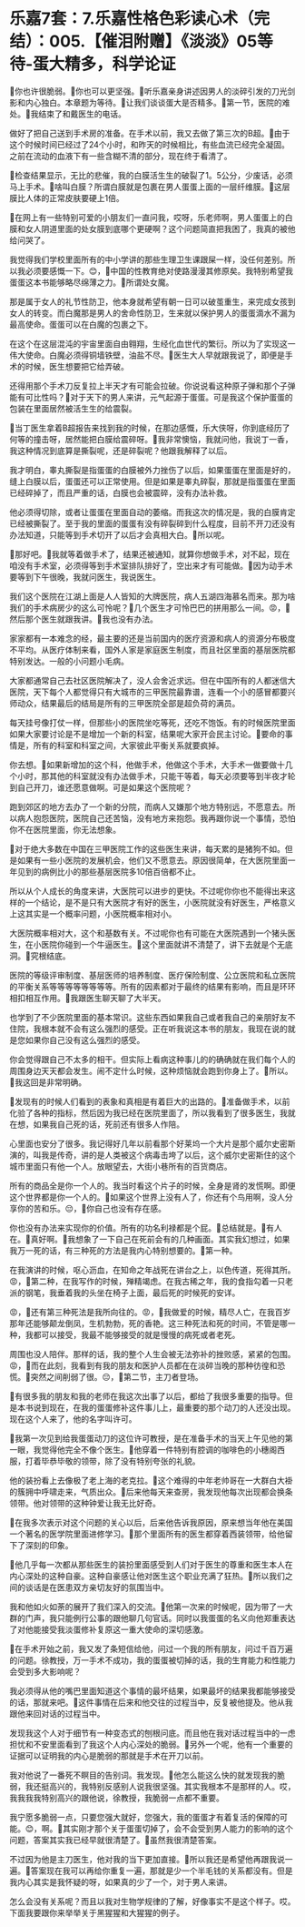# 乐嘉7套：7.乐嘉性格色彩读心术（完结）：005.【催泪附赠】《淡淡》05等待-蛋大精多，科学论证

🎼你也许很脆弱。🎼你也可以更坚强。🎼听乐嘉亲身讲述因男人的淡碎引发的刀光剑影和内心独白。本章题为等待。🎼让我们谈谈蛋大是否精多。🎼第一节，医院的难处。🎼我结束了和戴医生的电话。

做好了把自己送到手术房的准备。在手术以前，我又去做了第三次的B超。🎼由于这个时候时间已经过了24个小时，和昨天的时候相比，有些血流已经完全凝固。之前在流动的血液下有一些含糊不清的部分，现在终于看清了。

🎼检查结果显示，无比的悲催，我的白膜活生生的破裂了1。5公分，少废话，必须马上手术。🎼啥叫白膜？所谓白膜就是包裹在男人蛋蛋上面的一层纤维膜。🎼这层膜比人体的正常皮肤要硬上1倍。

🎼在网上有一些特别可爱的小朋友们一直问我，哎呀，乐老师啊，男人蛋蛋上的白膜和女人阴道里面的处女膜到底哪个更硬啊？这个问题简直把我困了，我真的被他给问哭了。

我觉得我们学校里面所有的中小学讲的那些生理卫生课跟屎一样，没任何差别。所以我必须要感慨一下。😊，🎼中国的性教育绝对使路漫漫其修原矣。我特别希望我蛋蛋这本书能够略尽绵薄之力。🎼所谓处女魔。

那是属于女人的礼节性防卫，他本身就希望有朝一日可以破茧重生，来完成女孩到女人的转变。而白魔那是男人的舍命性防卫，生来就以保护男人的蛋蛋滴水不漏为最高使命。蛋蛋可以在白魔的包裹之下。

在这个在这层混沌的宇宙里面自由翱翔，生经化血世代的繁衍。所以为了实现这一伟大使命。白魔必须得铜墙铁壁，油盐不尽。🎼医生大人早就跟我说了，即便是手术的时候，医生想要把它给弄破。

还得用那个手术刀反复拉上半天才有可能会拉破。你说说看这种原子弹和那个子弹能有可比性吗？🎼对于天下的男人来讲，元气起源于蛋蛋。可是我这个保护蛋蛋的包装在里面居然被活生生的给震裂。

🎼当丁医生拿着B超报告来找到我的时候，在那边感慨，乐大侠呀，你到底经历了何等的撞击呀，居然能把白膜给震碎呀。🎼我非常懊恼，我就问他，我说丁一香，我这种情况到底算是撕裂呢，还是碎裂呢？他跟我解释了以后。

我才明白，睾丸撕裂是指蛋蛋的白膜被外力挫伤了以后，如果蛋蛋在里面是好的，缝上白膜以后，蛋蛋还可以正常使用。但是如果是睾丸碎裂，那就是指蛋蛋在里面已经碎掉了，而且严重的话，白膜也会被震碎，没有办法补救。

他必须得切除，或者让蛋蛋在里面自动的萎缩。而我这次的情况是，我的白膜肯定已经被撕裂了。至于我的里面的蛋蛋有没有碎裂碎到什么程度，目前不开刀还没有办法知道，只能等到手术切开了以后才会真相大白。🎼所以呢。

🎼那好吧。🎼我就等着做手术了，结果还被通知，就算你想做手术，对不起，现在咱没有手术室，必须得等到手术室排队排好了，空出来才有可能做。🎼因为动手术要等到下午很晚，我就问医生，我说医生。

我们这个医院在江湖上面是人人皆知的大牌医院，病人五湖四海慕名而来。那为啥我们的手术病房少的这么可怜呢？🎼几个医生才可怜巴巴的拼用那么一间。😡，🎼然后那个医生就跟我讲。🎼我也没有办法。

家家都有一本难念的经，最主要的还是当前国内的医疗资源和病人的资源分布极度不平均。从医疗体制来看，国外人家是家庭医生制度，而且社区里面的基层医院都特别发达。一般的小问题小毛病。

大家都通常自己去社区医院解决了，没人会舍近求远。但在中国所有的人都迷信大医院，天下每个人都觉得只有大城市的三甲医院最靠谱，连看一个小的感冒都要兴师动众，结果最后的结局是所有的三甲医院全部是超负荷的满员。

每天挂号像打仗一样，但那些小的医院坐吃等死，还吃不饱饭。有的时候医院里面如果大家要讨论是不是增加一个新的科室，结果呢大家开会民主讨论。🎼要命的事情是，所有的科室和科室之间，大家彼此平衡关系就要疯掉。

你去想。🎼如果新增加的这个科，他做手术，他做这个手术，大手术一做要做十几个小时，那其他的科室就没有办法做手术，只能干等着，每天必须要等到半夜才轮到自己开刀，谁还愿意做啊。可是如果这个医院呢？

跑到郊区的地方去办了一个新的分院，而病人又嫌那个地方特别远，不愿意去。所以病人抱怨医院，医院自己还苦恼，没有地方来抱怨。我再跟你说一个事情，恐怕你不在医院里面，你无法想象。

🎼对于绝大多数在中国在三甲医院工作的这些医生来讲，每天累的是猪狗不如。但是如果有一些小医院的发展机会，他们又不愿意去。原因很简单，在大医院里面一年见到的病例比小的那些基层医院多10倍百倍都不止。

所以从个人成长的角度来讲，大医院可以进步的更快。不过呢你你也不能得出来这样的一个结论，是不是只有大医院才有好的医生，小医院就没有好医生，严格意义上这其实是一个概率问题，小医院概率相对小。

大医院概率相对大，这个和基数有关。不过呢你也有可能在大医院遇到一个猪头医生，在小医院你碰到一个牛逼医生。🎼这个里面就讲不清楚了，讲下去就是个无底洞。🎼究根结底。

医院的等级评审制度、基层医师的培养制度、医疗保险制度、公立医院和私立医院的平衡关系等等等等等等等等。所有的因素都对于最终的结果有影响，而且是环环相扣相互作用。🎼我跟医生聊天聊了大半天。

也学到了不少医院里面的基本常识。这些东西如果我自己或者我自己的亲朋好友不住院，我根本就不会有这么强烈的感受。正在听我说这本书的朋友，我现在说的就是您如果你自己没有这么强烈的感受。

你会觉得跟自己不太多的相干。但实际上看病这种事儿的的确确就在我们每个人的周围身边天天都会发生。闹不定什么时候，这种烦恼就会跑到你身上了。🎼所以。🎼我这回是非常明确。

🎼发现有的时候人们看到的表象和真相是有着巨大的出路的。🎼准备做手术，以前化验了各种的指标，然后因为我已经在医院里面了，所以我看到了很多医生，我就在想，如果我自己死的话，死前还有很多人作陪。

心里面也安分了很多。我记得好几年以前看那个好莱坞一个大片是那个威尔史密斯演的，叫我是传奇，讲的是人类被这个病毒击垮了以后，这个威尔史密斯住的这个城市里面只有他一个人。放眼望去，大街小巷所有的百货商店。

所有的商品全是你一个人的。我当时看这个片子的时候，全身是肾的发慌啊。即便这个世界都是你一个人的。🎼如果这个世界上没有人了，你还有个鸟用啊，没人分享你的苦和乐。😔，🎼你自己也没有存在感。

你也没有办法来实现你的价值。所有的功名利禄都是个屁。🎼总结就是。🎼有人在。🎼真好啊。🎼我想象了一下自己在死前会有的几种画面。其实我幻想过，如果我万一死的话，有三种死的方法是我内心特别想要的。🎼第一种。

在我演讲的时候，呕心沥血，在知命之年战死在讲台之上，以色传道，死得其所。😡，🎼第二种，在我写作的时候，殚精竭虑。在我古稀之年，我的食指勾着一只老派的钢笔，我垂着我的头坐在椅子上面，最后死的时候死的安详。

😡，🎼还有第三种死法是我所向往的。😡，🎼我做爱的时候，精尽人亡，在我百岁那年还能够颠龙倒凤，生机勃勃，死的香艳。这三种死法和死的时间，不管是哪一种，我都可以接受，我最不能够接受的就是慢慢的病死或者老死。

周围也没人陪伴。那样的话，我的整个人生会被无法弥补的挫败感，紧紧的包围。😡，🎼而在此刻，我看到有我的朋友和医护人员都在在淡碎当晚的那种彷徨和恐慌。🎼突然之间削弱了很。😔，🎼第二节，主刀者登场。

🎼有很多我的朋友和我的老师在我这次出事了以后，都给了我很多重要的指导。但是本书说到现在，在我的蛋蛋修补这件事儿上，最重要的那个动刀的人还没出现。现在这个人来了，他的名字叫许可。

🎼我第一次见到给我蛋蛋动刀的这位许可教授，是在准备手术的当天上午见他的第一眼，我觉得他完全不像个医生。🎼他穿着一件特别有腔调的咖啡色的小穗阁西服，打着毕恭毕敬的领带，除了没有特别夸张的礼貌。

他的装扮看上去像极了老上海的老克拉。🎼这个难得的中年老帅哥在一大群白大褂的簇拥中呼啸走来，气质出众。🎼后来他每天来查房，我发现他每次出现都会换条领带。他对领带的这种钟爱让我无比好奇。

🎼在我多次表示对这个问题的关心以后，后来他告诉我原因，原来想当年他在美国一个著名的医学院里面进修学习。🎼那个里面所有的医生都穿着西装领带，给他留下了深刻的印象。

🎼他几乎每一次都从那些医生的装扮里面感受到人们对于医生的尊重和医生本人在内心深处的这种自豪。这种自豪感让他对医生这个职业充满了狂热。🎼所以我们之间的谈话是在医患双方亲切友好的氛围当中。

我和他如火如荼的展开了我们深入的交流。🎼他第一次来的时候呢，因为带了一大群的门声，我只能例行公事的跟他聊几句官话。同时以我蛋蛋的名义向他郑重表达了对他能接受我淡蛋修补复原这一重大使命的深切感激。

🎼在手术开始之前，我又发了条短信给他，问过一个我的所有朋友，问过千百万遍的问题。徐教授，万一手术不成功，我的蛋蛋被切掉的话，我的生育能力和性能力会受到多大影响呢？

我必须得从他的嘴巴里面知道这个事情的最坏结果，如果最坏的结果我都能够接受的话，那就来吧。🎼这件事情在后来和他交往的过程当中，反复被他提及。他从我跟他来回对话的过程当中。

发现我这个人对于细节有一种变态式的刨根问底。而且他在我对话过程当中的一虑担忧和不安里面看到了我这个人内心深处的脆弱。🎼另外一个呢，他有一个重要的证据可以证明我的内心是脆弱的那就是手术在开刀以前。

我对他说了一番死不瞑目的告别词。我发现。🎼他怎么能这么快的就发现我的脆弱，我还挺高兴的，我特别反感别人说我很坚强。其实我根本不是那样的人。哎，我我我我特别高兴的跟他说，徐教授，我脆弱一点都不重要。

我宁愿多脆弱一点，只要您强大就好，您强大，我的蛋蛋才有着复活的保障的可能。😊，啊。🎼其实刚才那个关于蛋蛋切掉了，会不会受到男人能力的影响的这个问题，答案其实我已经早就很清楚了。🎼虽然我很清楚答案。

不过因为他是主刀医生，他对我的当下更加直接。🎼所以我还是希望他再跟我说一遍。🎼答案现在我可以再给你重复一遍，那就是少一个半毛钱的关系都没有。但是我内心其实是我怀疑的呀，如果真的少了一个，对于男人来讲。

怎么会没有关系呢？而且以我对生物学规律的了解，好像事实不是这个样子。哎。下面我要跟你来举举关于黑猩猩和大猩猩的例子。


